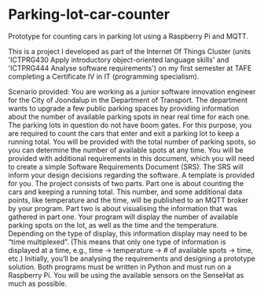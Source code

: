 # Parking-lot-car-counter
 Prototype for counting cars in parking lot using a Raspberry Pi and MQTT.

 This is a project I developed as part of the Internet Of Things Cluster (units 'ICTPRG430 Apply introductory object-oriented language skills' and 'ICTPRG444 Analyse software requirements') on my first semester at TAFE completing a Certificate IV in IT (programming specialism).

Scenario provided:
You are working as a junior software innovation engineer for the City of Joondalup in the Department of Transport. The department wants to upgrade a few public parking spaces by providing information about the number of available parking spots in near real time for each one. The parking lots in question do not have boom gates. 
For this purpose, you are required to count the cars that enter and exit a parking lot to keep a running total. You will be provided with the total number of parking spots, so you can determine the number of available spots at any time. 
You will be provided with additional requirements in this document, which you will need to create a simple Software Requirements Document (SRS). The SRS will inform your design decisions regarding the software. A template is provided for you. 
The project consists of two parts. Part one is about counting the cars and keeping a running total. This number, and some additional data points, like temperature and the time, will be published to an MQTT broker by your program. 
Part two is about visualising the information that was gathered in part one. Your program will display the number of available parking spots on the lot, as well as the time and the temperature. Depending on the type of display, this information display may need to be “time multiplexed”. (This means that only one type of information is displayed at a time, e.g., time → temperature → # of available spots → time, etc.)
Initially, you’ll be analysing the requirements and designing a prototype solution. Both programs must be written in Python and must run on a Raspberry Pi. You will be using the available sensors on the SenseHat as much as possible. 
